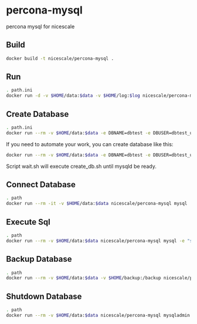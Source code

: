 percona-mysql
=============

percona mysql for nicescale

Build
-----

```bash
docker build -t nicescale/percona-mysql .
```

Run
-----
```bash
. path.ini
docker run -d -v $HOME/data:$data -v $HOME/log:$log nicescale/percona-mysql
```

Create Database
-----
```bash
. path.ini
docker run --rm -v $HOME/data:$data -e DBNAME=dbtest -e DBUSER=dbtest_user -e DBPASS=123qwe nicescale/percona-mysql /opt/nicedocker/create_db.sh
```

If you need to automate your work, you can create database like this:

```bash
docker run --rm -v $HOME/data:$data -e DBNAME=dbtest -e DBUSER=dbtest_user -e DBPASS=123qwe nicescale/percona-mysql /opt/nicedocker/wait.sh /opt/nicedocker/create_db.sh
```
Script wait.sh will execute create\_db.sh until mysqld be ready.

Connect Database
-----
```bash
. path
docker run --rm -it -v $HOME/data:$data nicescale/percona-mysql mysql  
```

Execute Sql
-----
```bash
. path
docker run --rm -v $HOME/data:$data nicescale/percona-mysql mysql -e "select count(*) from dbtest.testtable"
```

Backup Database
-----
```bash
. path
docker run --rm -v $HOME/data:$data -v $HOME/backup:/backup nicescale/percona-mysql sh -c "mysqldump dbtest > /backup/dbtest"
```

Shutdown Database
-----
```bash
. path
docker run --rm -v $HOME/data:$data nicescale/percona-mysql mysqladmin --no-defaults shutdown
```
